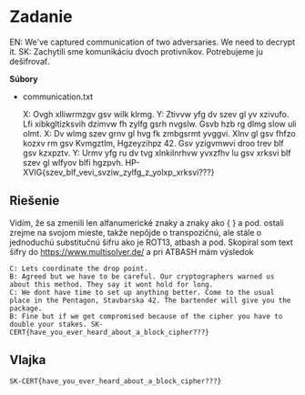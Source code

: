 # Zadanie

EN: We've captured communication of two adversaries. We need to decrypt it.
SK: Zachytili sme komunikáciu dvoch protivníkov. Potrebujeme ju dešifrovať.

**Súbory**

- communication.txt

    X: Ovgh xlliwrmzgv gsv wilk klrmg.
    Y: Ztivvw yfg dv szev gl yv xzivufo. Lfi xibkgltizksvih dzimvw fh zylfg gsrh nvgslw. Gsvb hzb rg dlmg slow uli olmt.
    X: Dv wlmg szev grnv gl hvg fk zmbgsrmt yvggvi. Xlnv gl gsv fhfzo kozxv rm gsv Kvmgztlm, Hgzeyzihpz 42. Gsv yzigvmwvi droo trev blf gsv kzxpztv. 
    Y: Urmv yfg ru dv tvg xlnkilnrhvw yvxzfhv lu gsv xrksvi blf szev gl wlfyov blfi hgzpvh. HP-XVIG{szev_blf_vevi_svziw_zylfg_z_yolxp_xrksvi???}

## Riešenie

Vidím, že sa zmenili len alfanumerické znaky a znaky ako { } a pod. ostali zrejme na svojom mieste, takže nepôjde o transpozičnú, ale stále o jednoduchú substitučnú šifru ako je ROT13, atbash a pod. 
Skopíral som text šifry do https://www.multisolver.de/ a pri ATBASH mám výsledok

    C: Lets coordinate the drop point.
    B: Agreed but we have to be careful. Our cryptographers warned us about this method. They say it wont hold for long.
    C: We dont have time to set up anything better. Come to the usual place in the Pentagon, Stavbarska 42. The bartender will give you the package. 
    B: Fine but if we get compromised because of the cipher you have to double your stakes. SK-CERT{have_you_ever_heard_about_a_block_cipher???}

## Vlajka

    SK-CERT{have_you_ever_heard_about_a_block_cipher???}
